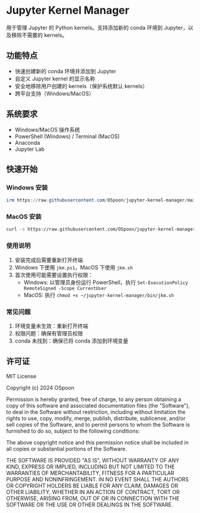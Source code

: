 # Jupyter Kernel Manager

用于管理 Jupyter 的 Python kernels。支持添加新的 conda 环境到 Jupyter，以及移除不需要的 kernels。

## 功能特点

- 快速创建新的 conda 环境并添加到 Jupyter
- 自定义 Jupyter kernel 的显示名称
- 安全地移除用户创建的 kernels（保护系统默认 kernels）
- 跨平台支持（Windows/MacOS）

## 系统要求

- Windows/MacOS 操作系统
- PowerShell (Windows) / Terminal (MacOS)
- Anaconda
- Jupyter Lab

## 快速开始

### Windows 安装

```powershell
irm https://raw.githubusercontent.com/OSpoon/jupyter-kernel-manager/main/install.ps1 | iex
```

### MacOS 安装

```bash
curl -s https://raw.githubusercontent.com/OSpoon/jupyter-kernel-manager/main/install.sh | bash
```

### 使用说明

1. 安装完成后需要重新打开终端
2. Windows 下使用 `jkm.ps1`，MacOS 下使用 `jkm.sh`
3. 首次使用可能需要设置执行权限：
   - Windows: 以管理员身份运行 PowerShell，执行 `Set-ExecutionPolicy RemoteSigned -Scope CurrentUser`
   - MacOS: 执行 `chmod +x ~/jupyter-kernel-manager/bin/jkm.sh`

### 常见问题

1. 环境变量未生效：重新打开终端
2. 权限问题：确保有管理员权限
3. conda 未找到：确保已将 conda 添加到环境变量

## 许可证

MIT License

Copyright (c) 2024 OSpoon

Permission is hereby granted, free of charge, to any person obtaining a copy
of this software and associated documentation files (the "Software"), to deal
in the Software without restriction, including without limitation the rights
to use, copy, modify, merge, publish, distribute, sublicense, and/or sell
copies of the Software, and to permit persons to whom the Software is
furnished to do so, subject to the following conditions:

The above copyright notice and this permission notice shall be included in all
copies or substantial portions of the Software.

THE SOFTWARE IS PROVIDED "AS IS", WITHOUT WARRANTY OF ANY KIND, EXPRESS OR
IMPLIED, INCLUDING BUT NOT LIMITED TO THE WARRANTIES OF MERCHANTABILITY,
FITNESS FOR A PARTICULAR PURPOSE AND NONINFRINGEMENT. IN NO EVENT SHALL THE
AUTHORS OR COPYRIGHT HOLDERS BE LIABLE FOR ANY CLAIM, DAMAGES OR OTHER
LIABILITY, WHETHER IN AN ACTION OF CONTRACT, TORT OR OTHERWISE, ARISING FROM,
OUT OF OR IN CONNECTION WITH THE SOFTWARE OR THE USE OR OTHER DEALINGS IN THE
SOFTWARE.
